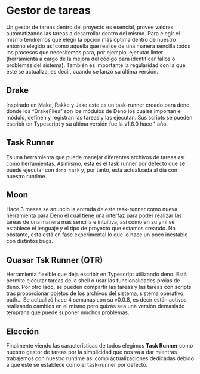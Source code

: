 # Gestor de tareas

Un gestor de tareas dentro del proyecto es esencial, provee valores automatizando las tareas a desarrollar dentro del mismo. Para elegir el mismo tendremos que elegir la opción más óptima dentro de nuestro entorno elegido así como aquella que realice de una manera sencilla todos los procesos que necesitemos para, por ejemplo, ejecutar linter (herramienta a cargo de la mejora del código para identificar fallos o problemas del sistema). También es importante la regularidad con la que este se actualiza, es decir, cuando se lanzó su última versión.

## Drake

Inspirado en Make, Rakke y Jake este es un task-runner creado para deno donde los “DrakeFiles” son los módulos  de Deno los cuales importan el módulo, definen y registran las tareas y las ejecutan. Sus scripts se pueden escribir en Typescript y su última versión fue la v1.6.0 hace 1 año.

## Task Runner

Es una herramienta que puede manejar diferentes archivos de tareas así como herramientas. Asimismo, esta es el task runner por defecto que se puede ejecutar con `deno task` y,  por tanto, está actualizada al día con nuestro runtime.

## Moon

Hace 3 meses se anuncio la entrada de este task-runner como nueva herramienta para Deno el cual tiene una interfaz para poder realizar las tareas de una manera más sencilla  e intuitiva, así como en su yml se establece el lenguaje y el tipo de proyecto que estamos creando. No obstante, esta está en fase experimental lo que lo hace un poco inestable con distintos bugs.

## Quasar Tsk Runner (QTR)

Herramienta flexible que deja escribir en Typescript utilizando deno. Está permite ejecutar tareas de la shell  o usar las funcionalidades proias de deno. Por otro lado, se pueden compartir las tareas y las tareas con scripts tras proporcionar objetos de los archivos del sistema, sistema operativo, path… Se actualizó hace 4 semanas con su v0.0.8, es decír están activos realizando cambios en el mismo pero quizás sea una versión demasiado temprana que puede suponer muchos problemas.

## Elección

Finalmente viendo las características de todos elegimos **Task Runner** como nuestro gestor de tareas por la simplicidad que nos va a dar mientras trabajemos con nuestro runtime así como actualizaciones dedicadas debido a que este se establece como el task-runner por defecto.